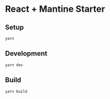 # React + Mantine Starter


## Setup
```
yarn
```

## Development
```
yarn dev
```

## Build
```
yarn build
```
